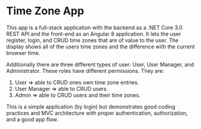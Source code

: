 # Time Zone App

This app is a full-stack application with the backend as a .NET Core 3.0 REST API and the front-end as an Angular 8 application.  It lets the user register, login, and CRUD time zones that are of value to the user.  The display shows all of the users time zones and the difference with the current browser time.  

Additionally there are three different types of user: User, User Manager, and Administrator.  These roles have different permissions.  They are:
1. User => able to CRUD ones own time zone entries.
2. User Manager => able to CRUD users.
3. Admin => able to CRUD users and their time zones.

This is a simple application (by login) but demonstrates good coding practices and MVC architecture with proper authentication, authorization, and a good app flow.
